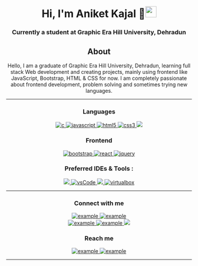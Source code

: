
<h1 align="center">Hi, I'm Aniket Kajal 👋<img width="30px" src="https://raw.githubusercontent.com/iampavangandhi/iampavangandhi/master/gifs/Hi.gif"></h1>
<h3 font-size="20" align="center">Currently a student at Graphic Era Hill University, Dehradun</h3>

<div align="center">
  
## About
	
Hello, I am a graduate of Graphic Era Hill University, Dehradun, learning full stack Web development and creating projects, mainly using frontend like JavaScript, Bootstrap, HTML & CSS for now. 
	 I am completely passionate about frontend development, problem solving and sometimes trying new languages.
	
-------------------
	

<h3 align="center">Languages</h3>
<p align="center">
  <a href="https://www.cprogramming.com/" target="_blank"> 
    <img src="https://img.shields.io/badge/C%20programming-A8B9CC.svg?style=for-the-badge&logo=c&logoColor=white"
      alt="c"/>
  </a>
 
  <a href="https://developer.mozilla.org/en-US/docs/Web/JavaScript" target="_blank"> 
    <img src="https://img.shields.io/badge/Javascript-F7DF1E.svg?style=for-the-badge&logo=javascript&logoColor=black"
      alt="javascript"/> 
  </a>
  <a href="https://www.w3.org/html/" target="_blank"> 
    <img src="https://img.shields.io/badge/html-E34F26.svg?style=for-the-badge&logo=html5&logoColor=white"
      alt="html5"/> 
  </a>
  <a href="https://www.w3schools.com/css/" target="_blank">
    <img src="https://img.shields.io/badge/css-1572B6.svg?style=for-the-badge&logo=css3&logoColor=white"
      alt="css3"/>
  </a>
	 <a href="https://www.w3schools.com/cpp/" target="_blank">
		 <img src="https://img.shields.io/badge/C%2B%2B-00599C?style=for-the-badge&logo=c%2B%2B&logoColor=white"></a>
</p>

<h3 align="center">Frontend</h3>
<p align="center">
      <a href="https://getbootstrap.com" target="_blank">
    <img src="https://img.shields.io/badge/bootstrap-7952B3.svg?style=for-the-badge&logo=bootstrap&logoColor=white"
      alt="bootstrap"/>
  </a>
 
  <a href="https://reactjs.org/" target="_blank"> 
    <img src="https://img.shields.io/badge/reactjs-61DAFB.svg?style=for-the-badge&logo=react&logoColor=black"
      alt="react"/> 
  </a>
 
  <a href="https://jquery.com/" target="_blank">
    <img src="https://img.shields.io/badge/jquery-0769AD.svg?style=for-the-badge&logo=jquery&logoColor=white" alt="jquery"/> 
  </a>
</p>

<h3 align="center">Preferred IDEs  & Tools :</h3>
<p align="center"> 
  <a href="https://atom.en.softonic.com/?ex=DINS-635.2" target="_blank">
    <img src="https://img.shields.io/badge/Atom-%2366595C.svg?style=for-the-badge&logo=atom&logoColor=white"/> 
  </a>
  <a href="https://code.visualstudio.com/" target="_blank">
    <img src="https://img.shields.io/badge/vscode-007ACC.svg?style=for-the-badge&logo=visualstudiocode&logoColor=white" alt="vsCode"/> 
  </a>
	<a href="https://www.sublimetext.com/" target="_blank">
		<img src="https://img.shields.io/badge/sublime_text-%23575757.svg?style=for-the-badge&logo=sublime-text&logoColor=important"/>
	</a>
  <a href="https://www.virtualbox.org/" target="_blank">
    <img src="https://img.shields.io/badge/virtualbox-183A61.svg?style=for-the-badge&logo=virtualbox&logoColor=white"
      alt="virtualbox"/>
  </a>
</p>

----

<h3 align="center">Connect with me</h3>

  <div align="center">
    <a  href="https://www.linkedin.com/in/aniket-kajal-22930b17a/" target="_blank">
      <img src="https://img.shields.io/badge/Linked%20In-0A66C2.svg?style=for-the-badge&logo=linkedin&logoColor=white" alt="example"/>
    </a>
    <a href="https://twitter.com/aniketkajal2000" target="_blank">
      <img src="https://img.shields.io/badge/Twitter-1DA1F2.svg?style=for-the-badge&logo=twitter&logoColor=white" alt="example"/>
    </a>
  </div>
		
  <div align="center">
	<a href="https://www.hackerrank.com/aniketkajal2000" target="_blank">
      <img src="https://img.shields.io/badge/Hackerrank-00EA64.svg?style=for-the-badge&logo=hackerrank&logoColor=black" alt="example"/>
    </a>
    <a  href="https://www.codechef.com/users/aniket_kajal" target="_blank">
      <img src="https://img.shields.io/badge/Codechef-5B4638.svg?style=for-the-badge&logo=codechef&logoColor=white" alt="example"/>
    </a>
    <a href="mailto:aniketkajal2000@gmail.com">
			<img src="https://img.shields.io/badge/Gmail-D14836?style=for-the-badge&logo=gmail&logoColor=white"/></a>
  </div>
</div>

<h3 align="center">Reach me</h3>

<p align="center">
  <a  href="https://www.facebook.com/aniket.kajal.56" target="_blank">
    <img src="https://img.shields.io/badge/Facebook-%231877F2.svg?style=for-the-badge&logo=Facebook&logoColor=white" alt="example"/>
  </a>
  <a href="https://www.instagram.com/aniket_kajal/" target="_blank">
    <img src="https://img.shields.io/badge/Instagram-%23E4405F.svg?style=for-the-badge&logo=Instagram&logoColor=white" alt="example"/>
  </a>
</p>

----



